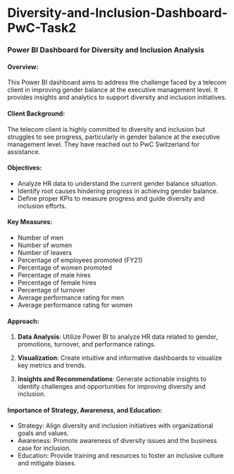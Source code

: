 # Diversity-and-Inclusion-Dashboard-PwC-Task2

### Power BI Dashboard for Diversity and Inclusion Analysis

#### Overview:
This Power BI dashboard aims to address the challenge faced by a telecom client in improving gender balance at the executive management level. It provides insights and analytics to support diversity and inclusion initiatives.

#### Client Background:
The telecom client is highly committed to diversity and inclusion but struggles to see progress, particularly in gender balance at the executive management level. They have reached out to PwC Switzerland for assistance.

#### Objectives:
- Analyze HR data to understand the current gender balance situation.
- Identify root causes hindering progress in achieving gender balance.
- Define proper KPIs to measure progress and guide diversity and inclusion efforts.

#### Key Measures:
- Number of men
- Number of women
- Number of leavers
- Percentage of employees promoted (FY21)
- Percentage of women promoted
- Percentage of male hires
- Percentage of female hires
- Percentage of turnover
- Average performance rating for men
- Average performance rating for women

#### Approach:
1. **Data Analysis**: Utilize Power BI to analyze HR data related to gender, promotions, turnover, and performance ratings.
   
2. **Visualization**: Create intuitive and informative dashboards to visualize key metrics and trends.

3. **Insights and Recommendations**: Generate actionable insights to identify challenges and opportunities for improving diversity and inclusion.

#### Importance of Strategy, Awareness, and Education:
- Strategy: Align diversity and inclusion initiatives with organizational goals and values.
- Awareness: Promote awareness of diversity issues and the business case for inclusion.
- Education: Provide training and resources to foster an inclusive culture and mitigate biases.
